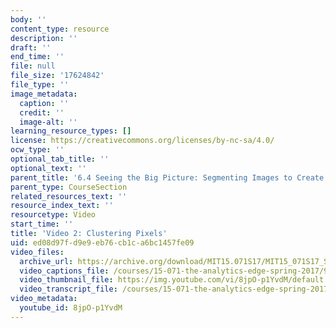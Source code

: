 ```yaml
---
body: ''
content_type: resource
description: ''
draft: ''
end_time: ''
file: null
file_size: '17624842'
file_type: ''
image_metadata:
  caption: ''
  credit: ''
  image-alt: ''
learning_resource_types: []
license: https://creativecommons.org/licenses/by-nc-sa/4.0/
ocw_type: ''
optional_tab_title: ''
optional_text: ''
parent_title: '6.4 Seeing the Big Picture: Segmenting Images to Create Data  (Recitation)'
parent_type: CourseSection
related_resources_text: ''
resource_index_text: ''
resourcetype: Video
start_time: ''
title: 'Video 2: Clustering Pixels'
uid: ed08d97f-d9e9-eb76-cb1c-a6bc1457fe09
video_files:
  archive_url: https://archive.org/download/MIT15.071S17/MIT15_071S17_Session_6.4.03_300k.mp4
  video_captions_file: /courses/15-071-the-analytics-edge-spring-2017/9f6149c8fe295ffeabfd56117e30040f_8jpO-p1YvdM.vtt
  video_thumbnail_file: https://img.youtube.com/vi/8jpO-p1YvdM/default.jpg
  video_transcript_file: /courses/15-071-the-analytics-edge-spring-2017/9a2598117e523861b144679107e4501b_8jpO-p1YvdM.pdf
video_metadata:
  youtube_id: 8jpO-p1YvdM
---
```

